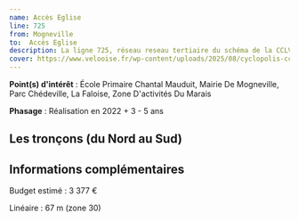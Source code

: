 ```yaml
---
name: Accès Eglise
line: 725
from: Mogneville
to:  Accès Eglise 
description: La ligne 725, réseau reseau tertiaire du schéma de la CCLVD (tronçon 125) concerne Mogneville - Accès Eglise
cover: https://www.velooise.fr/wp-content/uploads/2025/08/cyclopolis-cclvd-125.jpg
---
```


**Point(s) d'intérêt** : École Primaire Chantal Mauduit, Mairie De Mogneville, Parc Chédeville, La Faloise, Zone D'activités Du Marais

**Phasage** : Réalisation en 2022 + 3 - 5 ans

## Les tronçons (du Nord au Sud)

## Informations complémentaires

Budget estimé :  3 377 € 

Linéaire : 67 m (zone 30)

